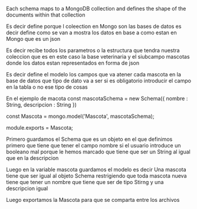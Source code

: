 Each schema maps to a MongoDB collection and defines the shape of the documents within that collection

Es decir define porque l coleection en Mongo son las bases de
datos es decir define como se van a mostra los datos
en base a como estan en Mongo que es un json

Es decir recibe todos los parametros o la estructura
que tendra nuestra coleccion que es en este caso la base
veterinaria y el siubcampo mascotas
donde los datos estan representados en forma de json

Es decir define el modelo los campos que va atener cada mascota en la base
de datos que tipo de dato va a ser si es obligatorio introducir
el campo en la tabla o no ese tipo de cosas

En el ejemplo de macota
const mascotaSchema = new Schema({
nombre : String,
descripcion : String
})

const Mascota = mongo.model('Mascota', mascotaSchema);

module.exports = Mascota;

Primero guardamos el Schema que es un objeto
en el que definimos primero que tiene que tener el campo
nombre si el usuario introduce un booleano
mal porque le hemos marcado que tiene que ser un String
al igual que en la descripcion

Luego en la variable mascota guardamos el modelo
es decir Una mascota tiene que ser igual al objeto Schema
restrigiendo que toda mascota nueva tiene que
tener un nombre que tiene que ser de tipo
Stirng y una descripcion
igual

Luego exportamos la Mascota para que se comparta entre los archivos
